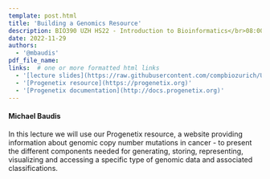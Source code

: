 ```yaml
---
template: post.html
title: 'Building a Genomics Resource'
description: BIO390 UZH HS22 - Introduction to Bioinformatics</br>08:00-09:45 @ UZH Irchel Y03-G-85
date: 2022-11-29
authors:
  - '@mbaudis'
pdf_file_name:
links:  # one or more formatted html links
  - '[lecture slides](https://raw.githubusercontent.com/compbiozurich/UZH-BIO390/main/course-material/2022-11-29___Michael-Baudis__Building-a-Genomics-Resource__UZH-BIO390-HS22-lecture-11.pdf)'
  - '[Progenetix resource](https://progenetix.org)'
  - '[Progenetix documentation](http://docs.progenetix.org)'
---
```


#### Michael Baudis

In this lecture we will use our Progenetix resource, a website providing information
about genomic copy number mutations in cancer - to present the different components
needed for generating, storing, representing, visualizing and accessing a specific
type of genomic data and associated classifications.

<!--more-->
